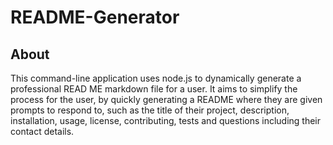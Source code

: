 # README-Generator

## About
This command-line application uses node.js to dynamically generate a professional READ ME markdown file for a user. It aims to simplify the process for the user, by quickly generating a README where they are given prompts to respond to, such as the title of their project, description, installation, usage, license, contributing, tests and questions including their contact details. 



